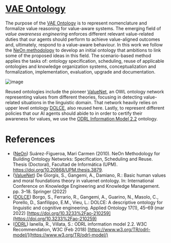 [VAE Ontology](https://w3id.org/def/vaeontology)
===================

The purpose of the [VAE Ontology](https://w3id.org/def/vaeontology) is to represent nomenclature and formalize value reasoning for value-aware systems. The emerging field of *value awareness engineering* enforces different relevant value-related duties that our agents should perform to achieve value-aligned outcomes and, ultimately, respond to a value-aware behaviour. In this work we follow the [NeOn methodology](https://oeg.fi.upm.es/index.php/en/methodologies/59-neon-methodology/index.html) to develop an initial ontology that ambitions to link some of the proposed ideas in this field. The scenario-based method applies the tasks of: ontology specification, scheduling, reuse of applicable ontologies and knowledge organization systems, conceptualization and formalization, implementation, evaluation, upgrade and documentation.

![image](https://github.com/andresh26-uam/vae-ontology/blob/main/diagrams/diagram_vaeontology_ADHOC_White.png)

Reused ontologies include the pioneer [ValueNet](https://github.com/StenDoipanni/ValueNet), an OWL ontology network representing values from different theories, focusing in detecting value-related situations in the linguistic domain. That network heavily relies on upper level ontology [DOLCE](https://doi.org/10.3233%2Fao-210259), also reused here. Lastly, to represent different policies that our AI agents should abide to in order to certify their awareness for values, we use the [ODRL Information Model 2.2](https://www.w3.org/TR/odrl-model/) ontology.

# References
- ([NeOn](https://oeg.fi.upm.es/index.php/en/methodologies/59-neon-methodology/index.html)) Suárez-Figueroa, Mari Carmen (2010). NeOn Methodology for Building Ontology Networks: Specification, Scheduling and Reuse. Thesis (Doctoral), Facultad de Informática (UPM). https://doi.org/10.20868/UPM.thesis.3879.
- ([ValueNet](https://github.com/StenDoipanni/ValueNet)) De Giorgis, S., Gangemi, A., Damiano, R.: Basic human values and moral foundations theory in valuenet ontology. In: International Conference on Knowledge Engineering and Knowledge Management. pp. 3–18. Springer (2022)
- ([DOLCE](https://doi.org/10.3233%2Fao-210259)) Borgo, S., Ferrario, R., Gangemi, A., Guarino, N., Masolo, C., Porello, D., Sanfilippo, E.M., Vieu, L.: DOLCE: A descriptive ontology for linguistic and cognitive engineering. Applied Ontology 17(1), 45–69 (mar 2022) [https://doi.org/10.3233%2Fao-210259](https://doi.org/10.3233%2Fao-210259)
- ([ODRL](https://www.w3.org/TR/odrl-model/)) Ianella, R., Villata, S.: ODRL information model 2.2. W3C Recommendation, W3C (Feb 2018) [https://www.w3.org/TR/odrl-model/](https://www.w3.org/TR/odrl-model/)
